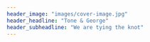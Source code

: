 ```yaml
---
header_image: "images/cover-image.jpg"
header_headline: "Tone & George"
header_subheadline: "We are tying the knot"
---
```

